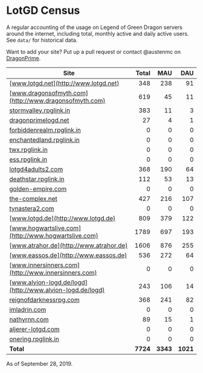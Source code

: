 # LotGD Census
A regular accounting of the usage on Legend of Green Dragon servers around the internet, including total, monthly active and daily active users. See `data/` for historical data.

Want to add your site? Put up a pull request or contact @austenmc on [DragonPrime](http://dragonprime.net).


Site | Total | MAU | DAU
--- | ---:| ---:| ---:
[www.lotgd.net](http://www.lotgd.net)|348|238|91
[www.dragonsofmyth.com](http://www.dragonsofmyth.com)|619|45|11
[stormvalley.rpglink.in](http://stormvalley.rpglink.in)|383|11|3
[dragonprimelogd.net](http://dragonprimelogd.net)|27|4|1
[forbiddenrealm.rpglink.in](http://forbiddenrealm.rpglink.in)|0|0|0
[enchantedland.rpglink.in](http://enchantedland.rpglink.in)|0|0|0
[twx.rpglink.in](http://twx.rpglink.in)|0|0|0
[ess.rpglink.in](http://ess.rpglink.in)|0|0|0
[lotgd4adults2.com](http://lotgd4adults2.com)|368|190|64
[deathstar.rpglink.in](http://deathstar.rpglink.in)|112|53|13
[golden-empire.com](http://golden-empire.com)|0|0|0
[the-complex.net](http://the-complex.net)|427|216|107
[tynastera2.com](http://tynastera2.com)|0|0|0
[www.lotgd.de](http://www.lotgd.de)|809|379|122
[www.hogwartslive.com](http://www.hogwartslive.com)|1789|697|193
[www.atrahor.de](http://www.atrahor.de)|1606|876|255
[www.eassos.de](http://www.eassos.de)|536|272|64
[www.innersinners.com](http://www.innersinners.com)|0|0|0
[www.alvion-logd.de/logd](http://www.alvion-logd.de/logd)|243|106|14
[reignofdarknessrpg.com](http://reignofdarknessrpg.com)|368|241|82
[imladrin.com](http://imladrin.com)|0|0|0
[nathyrnn.com](http://nathyrnn.com)|89|15|1
[aljerer-lotgd.com](http://aljerer-lotgd.com)|0|0|0
[onering.rpglink.in](http://onering.rpglink.in)|0|0|0
**Total**|**7724**|**3343**|**1021**

As of September 28, 2019.

